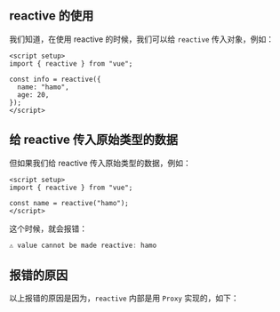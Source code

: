 ## reactive 的使用

我们知道，在使用 reactive 的时候，我们可以给 `reactive` 传入对象，例如：

```vue
<script setup>
import { reactive } from "vue";

const info = reactive({
  name: "hamo",
  age: 20,
});
</script>
```

## 给 reactive 传入原始类型的数据

但如果我们给 reactive 传入原始类型的数据，例如：

```vue
<script setup>
import { reactive } from "vue";

const name = reactive("hamo");
</script>
```

这个时候，就会报错：

```js
⚠️ value cannot be made reactive: hamo
```

## 报错的原因

以上报错的原因是因为，`reactive` 内部是用 `Proxy` 实现的，如下：
